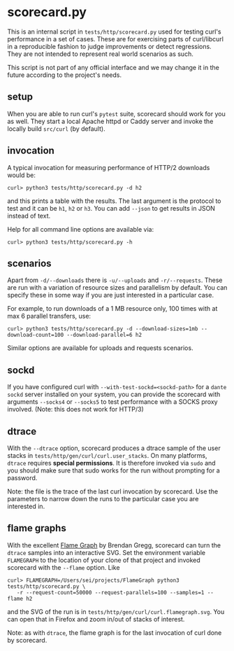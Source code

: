 <!--
Copyright (C) Daniel Stenberg, <daniel@haxx.se>, et al.

SPDX-License-Identifier: curl
-->

# scorecard.py

This is an internal script in `tests/http/scorecard.py` used for testing
curl's performance in a set of cases. These are for exercising parts of
curl/libcurl in a reproducible fashion to judge improvements or detect
regressions. They are not intended to represent real world scenarios
as such.

This script is not part of any official interface and we may
change it in the future according to the project's needs.

## setup

When you are able to run curl's `pytest` suite, scorecard should work
for you as well. They start a local Apache httpd or Caddy server and
invoke the locally build `src/curl` (by default).

## invocation

A typical invocation for measuring performance of HTTP/2 downloads would be:

```
curl> python3 tests/http/scorecard.py -d h2
```

and this prints a table with the results. The last argument is the protocol to test and
it can be `h1`, `h2` or `h3`. You can add `--json` to get results in JSON instead of text.

Help for all command line options are available via:

```
curl> python3 tests/http/scorecard.py -h
```

## scenarios

Apart from `-d/--downloads` there is `-u/--uploads` and `-r/--requests`. These are run with
a variation of resource sizes and parallelism by default. You can specify these in some way
if you are just interested in a particular case.

For example, to run downloads of a 1 MB resource only, 100 times with at max 6 parallel transfers, use:

```
curl> python3 tests/http/scorecard.py -d --download-sizes=1mb --download-count=100 --download-parallel=6 h2
```

Similar options are available for uploads and requests scenarios.

## sockd

If you have configured curl with `--with-test-sockd=<sockd-path>` for a
`dante sockd` server installed on your system, you can provide the scorecard
with arguments `--socks4` or `--socks5` to test performance with a SOCKS proxy
involved. (Note: this does not work for HTTP/3)

## dtrace

With the `--dtrace` option, scorecard produces a dtrace sample of the user stacks in `tests/http/gen/curl/curl.user_stacks`. On many platforms, `dtrace` requires **special permissions**. It is therefore invoked via `sudo` and you should make sure that sudo works for the run without prompting for a password.

Note: the file is the trace of the last curl invocation by scorecard. Use the parameters to narrow down the runs to the particular case you are interested in.

## flame graphs

With the excellent [Flame Graph](https://github.com/brendangregg/FlameGraph) by Brendan Gregg, scorecard can turn the `dtrace` samples into an interactive SVG. Set the environment variable `FLAMEGRAPH` to the location of your clone of that project and invoked scorecard with the `--flame` option. Like

```
curl> FLAMEGRAPH=/Users/sei/projects/FlameGraph python3 tests/http/scorecard.py \
   -r --request-count=50000 --request-parallels=100 --samples=1 --flame h2
```
and the SVG of the run is in `tests/http/gen/curl/curl.flamegraph.svg`. You can open that in Firefox and zoom in/out of stacks of interest.

Note: as with `dtrace`, the flame graph is for the last invocation of curl done by scorecard.
